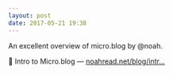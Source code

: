 ```yaml
---
layout: post
date: 2017-05-21 19:38
---
```

An excellent overview of micro.blog by @noah.

🔗 Intro to Micro.blog — [noahread.net/blog/intr...](https://noahread.net/blog/intro-to-micro-blog)
